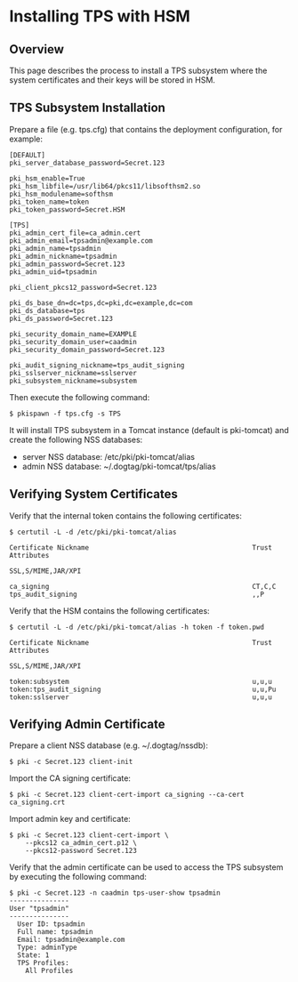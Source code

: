 Installing TPS with HSM
=======================

Overview
--------

This page describes the process to install a TPS subsystem
where the system certificates and their keys will be stored in HSM.

TPS Subsystem Installation
--------------------------

Prepare a file (e.g. tps.cfg) that contains the deployment configuration, for example:

```
[DEFAULT]
pki_server_database_password=Secret.123

pki_hsm_enable=True
pki_hsm_libfile=/usr/lib64/pkcs11/libsofthsm2.so
pki_hsm_modulename=softhsm
pki_token_name=token
pki_token_password=Secret.HSM

[TPS]
pki_admin_cert_file=ca_admin.cert
pki_admin_email=tpsadmin@example.com
pki_admin_name=tpsadmin
pki_admin_nickname=tpsadmin
pki_admin_password=Secret.123
pki_admin_uid=tpsadmin

pki_client_pkcs12_password=Secret.123

pki_ds_base_dn=dc=tps,dc=pki,dc=example,dc=com
pki_ds_database=tps
pki_ds_password=Secret.123

pki_security_domain_name=EXAMPLE
pki_security_domain_user=caadmin
pki_security_domain_password=Secret.123

pki_audit_signing_nickname=tps_audit_signing
pki_sslserver_nickname=sslserver
pki_subsystem_nickname=subsystem
```

Then execute the following command:

```
$ pkispawn -f tps.cfg -s TPS
```

It will install TPS subsystem in a Tomcat instance (default is pki-tomcat) and create the following NSS databases:
* server NSS database: /etc/pki/pki-tomcat/alias
* admin NSS database: ~/.dogtag/pki-tomcat/tps/alias

Verifying System Certificates
-----------------------------

Verify that the internal token contains the following certificates:

```
$ certutil -L -d /etc/pki/pki-tomcat/alias

Certificate Nickname                                         Trust Attributes
                                                             SSL,S/MIME,JAR/XPI

ca_signing                                                   CT,C,C
tps_audit_signing                                            ,,P
```

Verify that the HSM contains the following certificates:

```
$ certutil -L -d /etc/pki/pki-tomcat/alias -h token -f token.pwd

Certificate Nickname                                         Trust Attributes
                                                             SSL,S/MIME,JAR/XPI

token:subsystem                                              u,u,u
token:tps_audit_signing                                      u,u,Pu
token:sslserver                                              u,u,u
```

Verifying Admin Certificate
---------------------------

Prepare a client NSS database (e.g. ~/.dogtag/nssdb):

```
$ pki -c Secret.123 client-init
```

Import the CA signing certificate:

```
$ pki -c Secret.123 client-cert-import ca_signing --ca-cert ca_signing.crt
```

Import admin key and certificate:

```
$ pki -c Secret.123 client-cert-import \
    --pkcs12 ca_admin_cert.p12 \
    --pkcs12-password Secret.123
```

Verify that the admin certificate can be used to access the TPS subsystem by executing the following command:

```
$ pki -c Secret.123 -n caadmin tps-user-show tpsadmin
---------------
User "tpsadmin"
---------------
  User ID: tpsadmin
  Full name: tpsadmin
  Email: tpsadmin@example.com
  Type: adminType
  State: 1
  TPS Profiles:
    All Profiles
```
